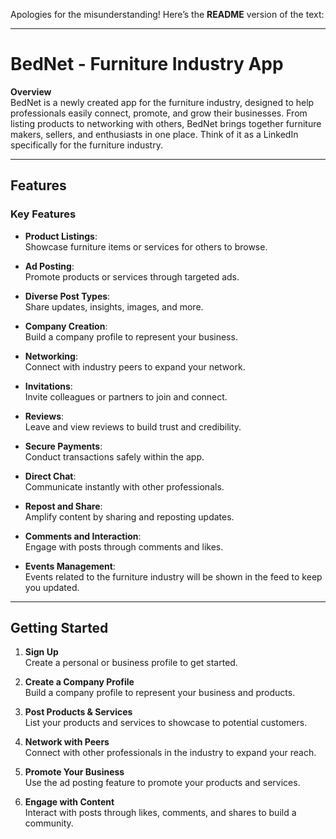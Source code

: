 Apologies for the misunderstanding! Here’s the **README** version of the text:

---

# BedNet - Furniture Industry App

**Overview**  
BedNet is a newly created app for the furniture industry, designed to help professionals easily connect, promote, and grow their businesses. From listing products to networking with others, BedNet brings together furniture makers, sellers, and enthusiasts in one place. Think of it as a LinkedIn specifically for the furniture industry.

---

## Features

### Key Features
- **Product Listings**:  
  Showcase furniture items or services for others to browse.

- **Ad Posting**:  
  Promote products or services through targeted ads.

- **Diverse Post Types**:  
  Share updates, insights, images, and more.

- **Company Creation**:  
  Build a company profile to represent your business.

- **Networking**:  
  Connect with industry peers to expand your network.

- **Invitations**:  
  Invite colleagues or partners to join and connect.

- **Reviews**:  
  Leave and view reviews to build trust and credibility.

- **Secure Payments**:  
  Conduct transactions safely within the app.

- **Direct Chat**:  
  Communicate instantly with other professionals.

- **Repost and Share**:  
  Amplify content by sharing and reposting updates.

- **Comments and Interaction**:  
  Engage with posts through comments and likes.

- **Events Management**:  
  Events related to the furniture industry will be shown in the feed to keep you updated.

---

## Getting Started

1. **Sign Up**  
   Create a personal or business profile to get started.

2. **Create a Company Profile**  
   Build a company profile to represent your business and products.

3. **Post Products & Services**  
   List your products and services to showcase to potential customers.

4. **Network with Peers**  
   Connect with other professionals in the industry to expand your reach.

5. **Promote Your Business**  
   Use the ad posting feature to promote your products and services.

6. **Engage with Content**  
   Interact with posts through likes, comments, and shares to build a community.
